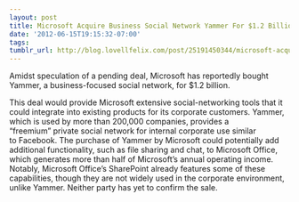 ```yaml
---
layout: post
title: Microsoft Acquire Business Social Network Yammer For $1.2 Billion
date: '2012-06-15T19:15:32-07:00'
tags: 
tumblr_url: http://blog.lovellfelix.com/post/25191450344/microsoft-acquire-business-social-network-yammer-for
---
```


Amidst speculation of a pending deal, Microsoft has reportedly bought Yammer, a business-focused social network, for $1.2 billion.






This deal would provide Microsoft extensive social-networking tools that it could integrate into existing products for its corporate customers. Yammer, which is used by more than 200,000 companies, provides a “freemium” private social network for internal corporate use similar to Facebook. The purchase of Yammer by Microsoft could potentially add additional functionality, such as file sharing and chat, to Microsoft Office, which generates more than half of Microsoft’s annual operating income. Notably, Microsoft Office’s SharePoint already features some of these capabilities, though they are not widely used in the corporate environment, unlike Yammer.
Neither party has yet to confirm the sale.

